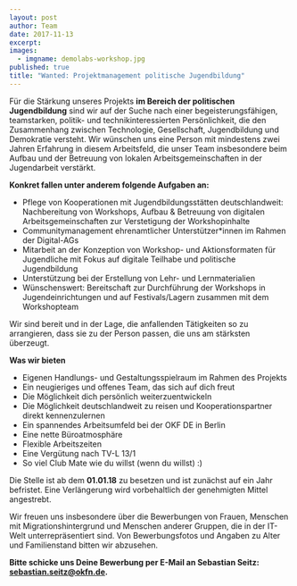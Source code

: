 ```yaml
---
layout: post
author: Team
date: 2017-11-13
excerpt: 
images:
  - imgname: demolabs-workshop.jpg
published: true
title: "Wanted: Projektmanagement politische Jugendbildung"
---
```


Für die Stärkung unseres Projekts **im Bereich der politischen Jugendbildung** sind wir auf der Suche nach einer begeisterungsfähigen, teamstarken, politik- und technikinteressierten Persönlichkeit, die den Zusammenhang zwischen Technologie, Gesellschaft, Jugendbildung und Demokratie versteht. Wir wünschen uns eine Person mit mindestens zwei Jahren Erfahrung in diesem Arbeitsfeld, die unser Team insbesondere beim Aufbau und der Betreuung von lokalen Arbeitsgemeinschaften in der Jugendarbeit verstärkt. 

**Konkret fallen unter anderem folgende Aufgaben an:**
 
- Pflege von Kooperationen mit Jugendbildungsstätten deutschlandweit: Nachbereitung von Workshops, Aufbau & Betreuung von digitalen Arbeitsgemeinschaften zur Verstetigung der Workshopinhalte
- Communitymanagement ehrenamtlicher Unterstützer*innen im Rahmen der Digital-AGs
- Mitarbeit an der Konzeption von Workshop- und Aktionsformaten für Jugendliche mit Fokus auf digitale Teilhabe und politische Jugendbildung 
- Unterstützung bei der Erstellung von Lehr- und Lernmaterialien
- Wünschenswert: Bereitschaft zur Durchführung der Workshops in Jugendeinrichtungen und auf Festivals/Lagern zusammen mit dem Workshopteam

Wir sind bereit und in der Lage, die anfallenden Tätigkeiten so zu arrangieren, dass sie zu der Person passen, die uns am stärksten überzeugt.

**Was wir bieten**
 
- Eigenen Handlungs- und Gestaltungsspielraum im Rahmen des Projekts
- Ein neugieriges und offenes Team, das sich auf dich freut
- Die Möglichkeit dich persönlich weiterzuentwickeln
- Die Möglichkeit deutschlandweit zu reisen und Kooperationspartner direkt kennenzulernen
- Ein spannendes Arbeitsumfeld bei der OKF DE in Berlin
- Eine nette Büroatmosphäre
- Flexible Arbeitszeiten
- Eine Vergütung nach TV-L 13/1
- So viel Club Mate wie du willst (wenn du willst) :)

Die Stelle ist ab dem **01.01.18** zu besetzen und ist zunächst auf ein Jahr befristet. Eine Verlängerung wird vorbehaltlich der genehmigten Mittel angestrebt. 

Wir freuen uns insbesondere über die Bewerbungen von Frauen, Menschen mit Migrationshintergrund und Menschen anderer Gruppen, die in der IT-Welt unterrepräsentiert sind. Von Bewerbungsfotos und Angaben zu Alter und Familienstand bitten wir abzusehen.

**Bitte schicke uns Deine Bewerbung per E-Mail an Sebastian Seitz: sebastian.seitz@okfn.de.** 
